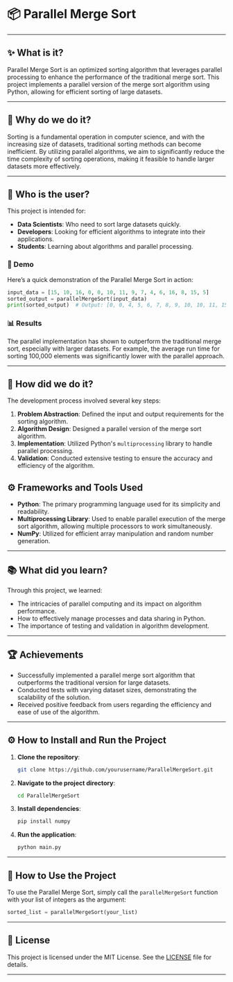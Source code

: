 # 📦 Parallel Merge Sort

---
## ✨ What is it?
Parallel Merge Sort is an optimized sorting algorithm that leverages parallel processing to enhance the performance of the traditional merge sort. This project implements a parallel version of the merge sort algorithm using Python, allowing for efficient sorting of large datasets.

---
## 🤔 Why do we do it?
Sorting is a fundamental operation in computer science, and with the increasing size of datasets, traditional sorting methods can become inefficient. By utilizing parallel algorithms, we aim to significantly reduce the time complexity of sorting operations, making it feasible to handle larger datasets more effectively.

---
## 👥 Who is the user?
This project is intended for:
- **Data Scientists**: Who need to sort large datasets quickly.
- **Developers**: Looking for efficient algorithms to integrate into their applications.
- **Students**: Learning about algorithms and parallel processing.

### 🚀 Demo
Here’s a quick demonstration of the Parallel Merge Sort in action:

```python
input_data = [15, 10, 16, 0, 0, 10, 11, 9, 7, 4, 6, 16, 8, 15, 5]
sorted_output = parallelMergeSort(input_data)
print(sorted_output)  # Output: [0, 0, 4, 5, 6, 7, 8, 9, 10, 10, 11, 15, 15, 16, 16]
```

### 📊 Results
The parallel implementation has shown to outperform the traditional merge sort, especially with larger datasets. For example, the average run time for sorting 100,000 elements was significantly lower with the parallel approach.

---
## 🔧 How did we do it?
The development process involved several key steps:
1. **Problem Abstraction**: Defined the input and output requirements for the sorting algorithm.
2. **Algorithm Design**: Designed a parallel version of the merge sort algorithm.
3. **Implementation**: Utilized Python's `multiprocessing` library to handle parallel processing.
4. **Validation**: Conducted extensive testing to ensure the accuracy and efficiency of the algorithm.

## ⚙️ Frameworks and Tools Used
- **Python**: The primary programming language used for its simplicity and readability.
- **Multiprocessing Library**: Used to enable parallel execution of the merge sort algorithm, allowing multiple processors to work simultaneously.
- **NumPy**: Utilized for efficient array manipulation and random number generation.

---
## 📚 What did you learn?
Through this project, we learned:
- The intricacies of parallel computing and its impact on algorithm performance.
- How to effectively manage processes and data sharing in Python.
- The importance of testing and validation in algorithm development.

---
## 🏆 Achievements
- Successfully implemented a parallel merge sort algorithm that outperforms the traditional version for large datasets.
- Conducted tests with varying dataset sizes, demonstrating the scalability of the solution.
- Received positive feedback from users regarding the efficiency and ease of use of the algorithm.

---
## ⚙️ How to Install and Run the Project
1. **Clone the repository**:
   ```bash
   git clone https://github.com/yourusername/ParallelMergeSort.git
   ```
2. **Navigate to the project directory**:
   ```bash
   cd ParallelMergeSort
   ```
3. **Install dependencies**:
   ```bash
   pip install numpy
   ```
4. **Run the application**:
   ```bash
   python main.py
   ```

---
## 📖 How to Use the Project
To use the Parallel Merge Sort, simply call the `parallelMergeSort` function with your list of integers as the argument:

```python
sorted_list = parallelMergeSort(your_list)
```

---
## 📜 License
This project is licensed under the MIT License. See the [LICENSE](LICENSE) file for details.

---

